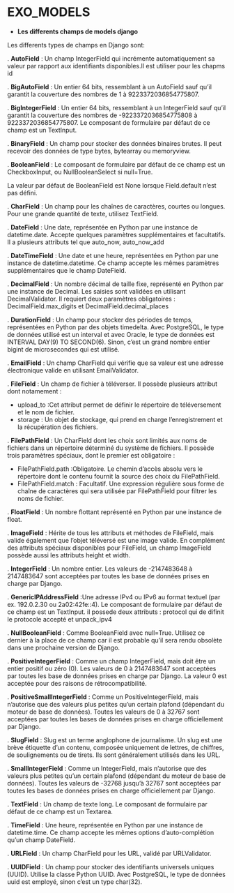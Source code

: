 # EXO_MODELS

* __Les differents champs de models django__

Les differents types de champs en Django sont:

. __AutoField__ : Un champ IntegerField qui incrémente automatiquement sa valeur par rapport aux identifiants disponibles.Il est utiliser pour les chapms id

. __BigAutoField__ : Un entier 64 bits, ressemblant à un AutoField sauf qu’il garantit la couverture des nombres de 1 à 9223372036854775807.

. __BigIntegerField__ : Un entier 64 bits, ressemblant à un IntegerField sauf qu’il garantit la couverture des nombres de -9223372036854775808 à 9223372036854775807. Le composant de formulaire par défaut de ce champ est un TextInput.

. __BinaryField__ : Un champ pour stocker des données binaires brutes. Il peut recevoir des données de type bytes, bytearray ou memoryview.

. __BooleanField__ : Le composant de formulaire par défaut de ce champ est un CheckboxInput, ou NullBooleanSelect si null=True.

La valeur par défaut de BooleanField est None lorsque Field.default n’est pas défini.

. __CharField__ : Un champ pour les chaînes de caractères, courtes ou longues.
Pour une grande quantité de texte, utilisez TextField.

. __DateField__ : Une date, représentée en Python par une instance de datetime.date. Accepte quelques paramètres supplémentaires et facultatifs. Il a plusieurs attributs tel que auto_now, auto_now_add

. __DateTimeField__ : Une date et une heure, représentées en Python par une instance de datetime.datetime. Ce champ accepte les mêmes paramètres supplémentaires que le champ DateField.

. __DecimalField__ : Un nombre décimal de taille fixe, représenté en Python par une instance de Decimal. Les saisies sont validées en utilisant DecimalValidator.
Il requiert deux paramètres obligatoires : DecimalField.max_digits et DecimalField.decimal_places

. __DurationField__ : Un champ pour stocker des périodes de temps, représentées en Python par des objets timedelta. Avec PostgreSQL, le type de données utilisé est un interval et avec Oracle, le type de données est INTERVAL DAY(9) TO SECOND(6). Sinon, c’est un grand nombre entier bigint de microsecondes qui est utilisé.

. __EmailField__ : Un champ CharField qui vérifie que sa valeur est une adresse électronique valide en utilisant EmailValidator.

. __FileField__ : Un champ de fichier à téléverser. Il possède plusieurs attribut dont notamement : 
- upload_to :Cet attribut permet de définir le répertoire de téléversement et le nom de fichier.
- storage : Un objet de stockage, qui prend en charge l’enregistrement et la récupération des fichiers.

. __FilePathField__ : Un CharField dont les choix sont limités aux noms de fichiers dans un répertoire déterminé du système de fichiers. Il possède trois paramètres spéciaux, dont le premier est obligatoire :
- FilePathField.path :Obligatoire. Le chemin d’accès absolu vers le répertoire dont le contenu fournit la source des choix du FilePathField.
- FilePathField.match : Facultatif. Une expression régulière sous forme de chaîne de caractères qui sera utilisée par FilePathField pour filtrer les noms de fichier.

. __FloatField__ : Un nombre flottant représenté en Python par une instance de float.

. __ImageField__ : Hérite de tous les attributs et méthodes de FileField, mais valide également que l’objet téléversé est une image valide. En complément des attributs spéciaux disponibles pour FileField, un champ ImageField possède aussi les attributs height et width.

. __IntegerField__ : Un nombre entier. Les valeurs de -2147483648 à 2147483647 sont acceptées par toutes les base de données prises en charge par Django.

. __GenericIPAddressField__ :Une adresse IPv4 ou IPv6 au format textuel (par ex. 192.0.2.30 ou 2a02:42fe::4). Le composant de formulaire par défaut de ce champ est un TextInput. il possede deux attributs : protocol qui de difinit le protocole accepté et unpack_ipv4 

. __NullBooleanField__ : Comme BooleanField avec null=True. Utilisez ce dernier à la place de ce champ car il est probable qu’il sera rendu obsolète dans une prochaine version de Django.

. __PositiveIntegerField__ : Comme un champ IntegerField, mais doit être un entier positif ou zéro (0). Les valeurs de 0 à 2147483647 sont acceptées par toutes les base de données prises en charge par Django. La valeur 0 est acceptée pour des raisons de rétrocompatibilité.

. __PositiveSmallIntegerField__ : Comme un PositiveIntegerField, mais n’autorise que des valeurs plus petites qu’un certain plafond (dépendant du moteur de base de données). Toutes les valeurs de 0 à 32767 sont acceptées par toutes les bases de données prises en charge officiellement par Django.

. __SlugField__ : Slug est un terme anglophone de journalisme. Un slug est une brève étiquette d’un contenu, composée uniquement de lettres, de chiffres, de soulignements ou de tirets. Ils sont généralement utilisés dans les URL.

. __SmallIntegerField__ : Comme un IntegerField, mais n’autorise que des valeurs plus petites qu’un certain plafond (dépendant du moteur de base de données). Toutes les valeurs de -32768 jusqu’à 32767 sont acceptées par toutes les bases de données prises en charge officiellement par Django.

. __TextField__ : Un champ de texte long. Le composant de formulaire par défaut de ce champ est un Textarea.

. __TimeField__ : Une heure, représentée en Python par une instance de datetime.time. Ce champ accepte les mêmes options d’auto-complétion qu’un champ DateField.

. __URLField__ : Un champ CharField pour les URL, validé par URLValidator.

. __UUIDField__ : Un champ pour stocker des identifiants universels uniques (UUID). Utilise la classe Python UUID. Avec PostgreSQL, le type de données uuid est employé, sinon c’est un type char(32).

